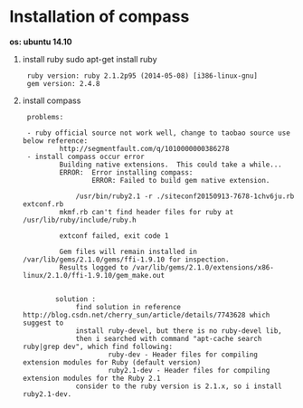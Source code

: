 # Installation of compass

__os: ubuntu 14.10__

1. install ruby
sudo apt-get install ruby

        ruby version: ruby 2.1.2p95 (2014-05-08) [i386-linux-gnu]
        gem version: 2.4.8

2. install compass


        problems:

        - ruby official source not work well, change to taobao source use below reference:
                http://segmentfault.com/q/1010000000386278
        - install compass occur error
                Building native extensions.  This could take a while...
                ERROR:  Error installing compass:
                        ERROR: Failed to build gem native extension.

                    /usr/bin/ruby2.1 -r ./siteconf20150913-7678-1chv6ju.rb extconf.rb
                mkmf.rb can't find header files for ruby at /usr/lib/ruby/include/ruby.h

                extconf failed, exit code 1

                Gem files will remain installed in /var/lib/gems/2.1.0/gems/ffi-1.9.10 for inspection.
                Results logged to /var/lib/gems/2.1.0/extensions/x86-linux/2.1.0/ffi-1.9.10/gem_make.out


               solution :
                    find solution in reference http://blog.csdn.net/cherry_sun/article/details/7743628 which suggest to
                    install ruby-devel, but there is no ruby-devel lib,
                    then i searched with command "apt-cache search ruby|grep dev", which find following:
                            ruby-dev - Header files for compiling extension modules for Ruby (default version)
                            ruby2.1-dev - Header files for compiling extension modules for the Ruby 2.1
                    consider to the ruby version is 2.1.x, so i install ruby2.1-dev.


